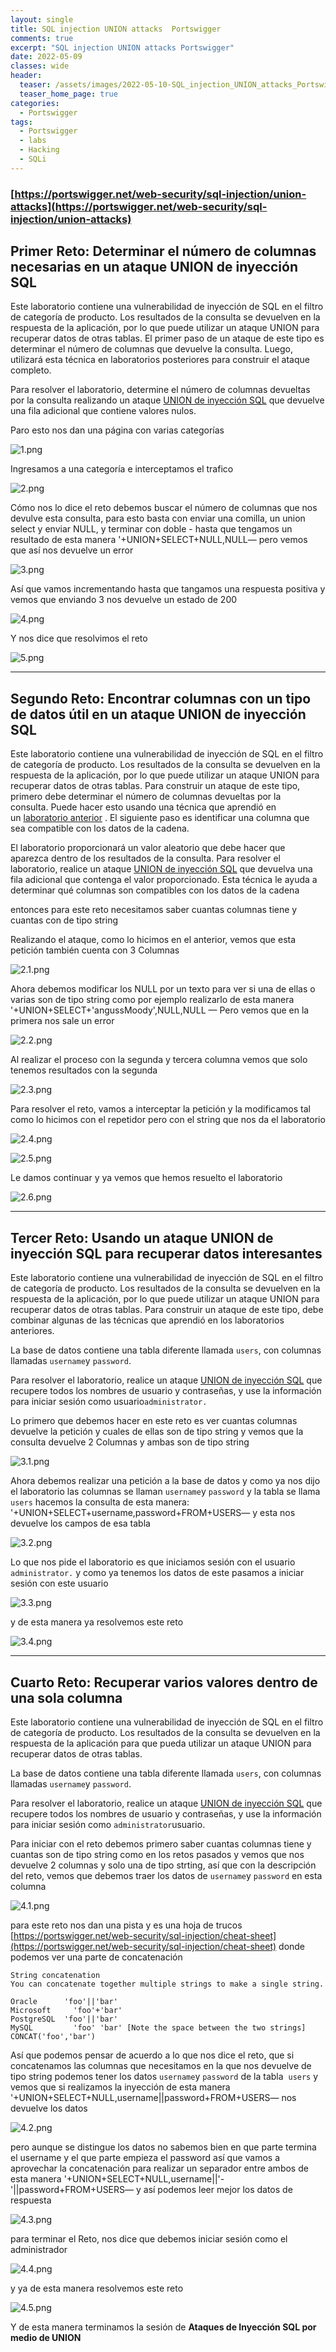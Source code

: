 ```yaml
---
layout: single
title: SQL injection UNION attacks  Portswigger
comments: true
excerpt: "SQL injection UNION attacks Portswigger"
date: 2022-05-09
classes: wide
header:
  teaser: /assets/images/2022-05-10-SQL_injection_UNION_attacks_Portswigger/logo.png
  teaser_home_page: true
categories:
  - Portswigger
tags:
  - Portswigger
  - labs
  - Hacking
  - SQLi
---
```

### [https://portswigger.net/web-security/sql-injection/union-attacks](https://portswigger.net/web-security/sql-injection/union-attacks)

## Primer Reto: Determinar el número de columnas necesarias en un ataque UNION de inyección SQL

Este laboratorio contiene una vulnerabilidad de inyección de SQL en el filtro de categoría de producto. Los resultados de la consulta se devuelven en la respuesta de la aplicación, por lo que puede utilizar un ataque UNION para recuperar datos de otras tablas. El primer paso de un ataque de este tipo es determinar el número de columnas que devuelve la consulta. Luego, utilizará esta técnica en laboratorios posteriores para construir el ataque completo.

Para resolver el laboratorio, determine el número de columnas devueltas por la consulta realizando un ataque [UNION de inyección SQL](https://portswigger.net/web-security/sql-injection/union-attacks) que devuelve una fila adicional que contiene valores nulos.

Paro esto nos dan una página con varias categorías

![1.png](/assets/images/2022-05-10-SQL_injection_UNION_attacks_Portswigger/1.png)

Ingresamos a una categoría e interceptamos el trafico

![2.png](/assets/images/2022-05-10-SQL_injection_UNION_attacks_Portswigger/2.png)

Cómo nos lo dice el reto debemos buscar el número de columnas que nos devulve esta consulta, para esto basta con enviar una comilla, un union select y enviar NULL, y terminar con doble - hasta que tengamos un resultado de esta manera  '+UNION+SELECT+NULL,NULL— pero vemos que así nos devuelve un error

![3.png](/assets/images/2022-05-10-SQL_injection_UNION_attacks_Portswigger/3.png)

Así que vamos incrementando hasta que tangamos una respuesta positiva y vemos que enviando 3 nos devuelve un estado de 200 

![4.png](/assets/images/2022-05-10-SQL_injection_UNION_attacks_Portswigger/4.png)

Y nos dice que resolvimos el reto

![5.png](/assets/images/2022-05-10-SQL_injection_UNION_attacks_Portswigger/5.png)

---

## Segundo Reto: Encontrar columnas con un tipo de datos útil en un ataque UNION de inyección SQL

Este laboratorio contiene una vulnerabilidad de inyección de SQL en el filtro de categoría de producto. Los resultados de la consulta se devuelven en la respuesta de la aplicación, por lo que puede utilizar un ataque UNION para recuperar datos de otras tablas. Para construir un ataque de este tipo, primero debe determinar el número de columnas devueltas por la consulta. Puede hacer esto usando una técnica que aprendió en un [laboratorio anterior](https://portswigger.net/web-security/sql-injection/union-attacks/lab-determine-number-of-columns) . El siguiente paso es identificar una columna que sea compatible con los datos de la cadena.

El laboratorio proporcionará un valor aleatorio que debe hacer que aparezca dentro de los resultados de la consulta. Para resolver el laboratorio, realice un ataque [UNION de inyección SQL](https://portswigger.net/web-security/sql-injection/union-attacks) que devuelva una fila adicional que contenga el valor proporcionado. Esta técnica le ayuda a determinar qué columnas son compatibles con los datos de la cadena

entonces para este reto necesitamos saber cuantas columnas tiene y cuantas con de tipo string

Realizando el ataque, como lo hicimos en el anterior, vemos que esta petición también cuenta con 3 Columnas

![2.1.png](/assets/images/2022-05-10-SQL_injection_UNION_attacks_Portswigger/2.1.png)

Ahora debemos modificar los NULL por un texto para ver si una de ellas o varias son de tipo string como por ejemplo realizarlo de esta manera '+UNION+SELECT+'angussMoody',NULL,NULL — Pero vemos que en la primera nos sale un error

![2.2.png](/assets/images/2022-05-10-SQL_injection_UNION_attacks_Portswigger/2.2.png)

Al realizar el proceso con la segunda y tercera columna vemos que solo tenemos resultados con la segunda

![2.3.png](/assets/images/2022-05-10-SQL_injection_UNION_attacks_Portswigger/2.3.png)

Para resolver el reto, vamos a interceptar la petición y la modificamos tal como lo hicimos con el repetidor pero con el string que nos da el laboratorio

![2.4.png](/assets/images/2022-05-10-SQL_injection_UNION_attacks_Portswigger/2.4.png)

![2.5.png](/assets/images/2022-05-10-SQL_injection_UNION_attacks_Portswigger/2.5.png)

Le damos continuar y ya vemos que hemos resuelto el laboratorio

![2.6.png](/assets/images/2022-05-10-SQL_injection_UNION_attacks_Portswigger/2.6.png)

---

## Tercer Reto: Usando un ataque UNION de inyección SQL para recuperar datos interesantes

Este laboratorio contiene una vulnerabilidad de inyección de SQL en el filtro de categoría de producto. Los resultados de la consulta se devuelven en la respuesta de la aplicación, por lo que puede utilizar un ataque UNION para recuperar datos de otras tablas. Para construir un ataque de este tipo, debe combinar algunas de las técnicas que aprendió en los laboratorios anteriores.

La base de datos contiene una tabla diferente llamada `users`, con columnas llamadas `username`y `password`.

Para resolver el laboratorio, realice un ataque [UNION de inyección SQL](https://portswigger.net/web-security/sql-injection/union-attacks) que recupere todos los nombres de usuario y contraseñas, y use la información para iniciar sesión como usuario`administrator.`

Lo primero que debemos hacer en este reto es ver cuantas columnas devuelve la petición y cuales de ellas son de tipo string y vemos que la consulta devuelve 2 Columnas y ambas son de tipo string

![3.1.png](/assets/images/2022-05-10-SQL_injection_UNION_attacks_Portswigger/3.1.png)

Ahora debemos realizar una petición a la base de datos y como ya nos dijo el laboratorio las columnas se llaman `username`y `password` y la tabla se llama `users`  hacemos la consulta de esta manera: '+UNION+SELECT+username,password+FROM+USERS— y esta nos devuelve los campos de esa tabla

![3.2.png](/assets/images/2022-05-10-SQL_injection_UNION_attacks_Portswigger/3.2.png)

Lo que nos pide el laboratorio es que iniciamos sesión con el usuario `administrator.` y como ya tenemos los datos de este pasamos a iniciar sesión con este usuario

![3.3.png](/assets/images/2022-05-10-SQL_injection_UNION_attacks_Portswigger/3.3.png)

y de esta manera ya resolvemos este reto

![3.4.png](/assets/images/2022-05-10-SQL_injection_UNION_attacks_Portswigger/3.4.png)

---

## Cuarto Reto: Recuperar varios valores dentro de una sola columna

Este laboratorio contiene una vulnerabilidad de inyección de SQL en el filtro de categoría de producto. Los resultados de la consulta se devuelven en la respuesta de la aplicación para que pueda utilizar un ataque UNION para recuperar datos de otras tablas.

La base de datos contiene una tabla diferente llamada `users`, con columnas llamadas `username`y `password`.

Para resolver el laboratorio, realice un ataque [UNION de inyección SQL](https://portswigger.net/web-security/sql-injection/union-attacks) que recupere todos los nombres de usuario y contraseñas, y use la información para iniciar sesión como `administrator`usuario.

Para iniciar con el reto debemos primero saber cuantas columnas tiene y cuantas son de tipo string como en los retos pasados y vemos que nos devuelve 2 columnas y solo una de tipo strting, así que con la descripción del reto, vemos que debemos traer los datos de  `username`y `password` en esta columna

![4.1.png](/assets/images/2022-05-10-SQL_injection_UNION_attacks_Portswigger/4.1.png)

para este reto nos dan una pista y es una hoja de trucos [https://portswigger.net/web-security/sql-injection/cheat-sheet](https://portswigger.net/web-security/sql-injection/cheat-sheet) donde podemos ver una parte de concatenación 

```abap
String concatenation
You can concatenate together multiple strings to make a single string.

Oracle	    'foo'||'bar'
Microsoft	  'foo'+'bar'
PostgreSQL	'foo'||'bar'
MySQL	      'foo' 'bar' [Note the space between the two strings] CONCAT('foo','bar')
```

Así que podemos pensar de acuerdo a lo que nos dice el reto, que si concatenamos las columnas que necesitamos en la que nos devuelve de tipo string podemos tener los datos `username`y `password` de la tabla  `users` y vemos que si realizamos la inyección de esta manera '+UNION+SELECT+NULL,username||password+FROM+USERS— nos devuelve los datos

![4.2.png](/assets/images/2022-05-10-SQL_injection_UNION_attacks_Portswigger/4.2.png)

pero aunque se distingue los datos no sabemos bien en que parte termina el username y el que parte empieza el password  así que vamos a aprovechar la concatenación para realizar un separador entre ambos de esta manera '+UNION+SELECT+NULL,username||'-'||password+FROM+USERS— y así podemos leer mejor los datos de respuesta 

![4.3.png](/assets/images/2022-05-10-SQL_injection_UNION_attacks_Portswigger/4.3.png)

para terminar el Reto, nos dice que debemos iniciar sesión como el administrador 

![4.4.png](/assets/images/2022-05-10-SQL_injection_UNION_attacks_Portswigger/4.4.png)

y ya de esta manera resolvemos este reto

![4.5.png](/assets/images/2022-05-10-SQL_injection_UNION_attacks_Portswigger/4.5.png)

Y de esta manera terminamos la sesión de **Ataques de Inyección SQL por medio de UNION**